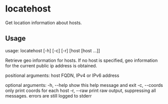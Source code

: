 locatehost
==========

Get location information about hosts.

Usage
-----

  usage: locatehost [-h] [-c] [-r] [host [host ...]]

  Retrieve geo information for hosts. If no host is specified, geo information
  for the current public ip address is obtained.
  
  positional arguments:
    host          FQDN, IPv4 or IPv6 address

  optional arguments:
    -h, --help    show this help message and exit
    -c, --coords  only print coords for each host
    -r, --raw     print raw output, suppressing all messages. errors are still
                  logged to stderr

